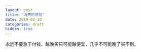 ```yaml
---
layout: post
title: '消费的原则'
date: 2019-02-10
categories: draft
hidden: true
---
```


永远不要急于付钱，越晚买只可能越便宜，几乎不可能晚了买不到。
